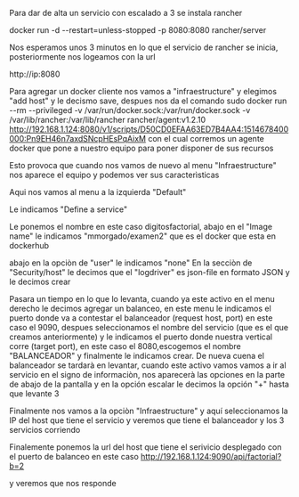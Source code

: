 Para dar de alta un servicio con escalado a 3 se instala rancher


docker run -d --restart=unless-stopped -p 8080:8080 rancher/server

Nos esperamos unos 3 minutos en lo que el servicio de rancher se inicia, posteriormente nos logeamos con la url

http://ip:8080

Para agregar un docker cliente nos vamos a "infraestructure" y elegimos "add host" y le decismo save, despues nos   da el comando
sudo docker run --rm --privileged -v /var/run/docker.sock:/var/run/docker.sock -v /var/lib/rancher:/var/lib/rancher rancher/agent:v1.2.10 http://192.168.1.124:8080/v1/scripts/D50CD0EFAA63ED7B4AA4:1514678400000:Pn9EH46n7axdSNcpHEsPqAixM
con el cual corremos un agente docker que pone a nuestro equipo para poner disponer de sus recursos

Esto provoca que cuando nos vamos de nuevo al menu "Infraestructure" nos aparece el equipo y podemos ver sus caracterìsticas

Aqui nos vamos al menu a la izquierda "Default"

Le indicamos "Define a service" 

Le ponemos el nombre en este caso digitosfactorial, abajo en el "Image name" le indicamos "mmorgado/examen2" que es el docker que esta en dockerhub


abajo en la opciòn de "user" le indicamos "none"
En la secciòn de "Security/host" le decimos que el "logdriver" es json-file en formato JSON y le decimos crear

Pasara un tiempo en lo que lo levanta, cuando ya este activo  en el menu derecho le decimos agregar un balanceo, en este menu
le indicamos el puerto donde va a contestar el balanceador (request host, port) en este caso el 9090, despues seleccionamos el nombre del servicio (que es el que creamos anteriormente) y le indicamos el puerto donde nuestra vertical corre (target port), en este caso el 8080,escogemos el nombre "BALANCEADOR"  y finalmente le indicamos crear.
De nueva cuena el balanceador se tardarà en levantar, cuando este activo vamos vamos a ir al servicio en el signo de informaciòn, nos aparecerà las opciones en la parte de abajo de la pantalla y en la opción escalar le decimos la opción "+" hasta que levante 3

Finalmente nos vamos a la opciòn  "Infraestructure" y aquí seleccionamos la IP del host que tiene el servicio y veremos que tiene el balanceador y los 3 servicios corriendo    

Finalemente ponemos la url del host que tiene el serivicio desplegado con el puerto de balanceo en este caso
http://192.168.1.124:9090/api/factorial?b=2	

y veremos que nos responde

